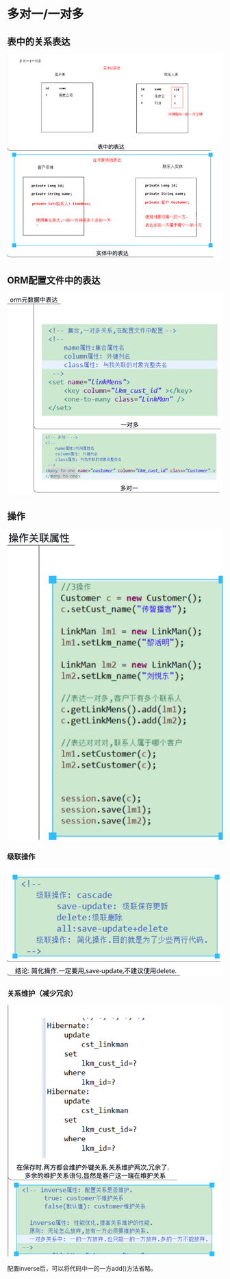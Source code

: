 # 多对一/一对多

## 表中的关系表达

![](../../../../.gitbook/assets/image%20%28132%29.png)

## ORM配置文件中的表达

![](../../../../.gitbook/assets/image%20%28197%29.png)

## 操作

![](../../../../.gitbook/assets/image%20%28118%29.png)

### 级联操作

![](../../../../.gitbook/assets/image%20%2877%29.png)

### 关系维护（减少冗余）

![](../../../../.gitbook/assets/image%20%28110%29.png)

配置inverse后，可以将代码中一的一方add\(\)方法省略。

